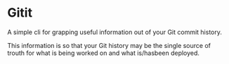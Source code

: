 Gitit
=============

A simple cli for grapping useful information out of your Git commit history.

This information is so that your Git history may be the single source of trouth for what is being worked on and what is/hasbeen deployed.

